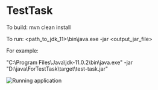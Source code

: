 # TestTask

To build:
mvn clean install

To run:
<path_to_jdk_11>\bin\java.exe -jar <output_jar_file>

For example:

"C:\Program Files\Java\jdk-11.0.2\bin\java.exe" -jar "D:\java\ForTestTask\target\test-task.jar"

![Running application](./test-task.png)

